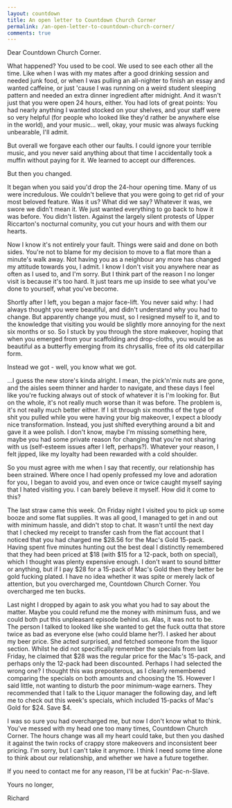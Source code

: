 ```yaml
---
layout: countdown
title: An open letter to Countdown Church Corner
permalink: /an-open-letter-to-countdown-church-corner/
comments: true
---
```


Dear Countdown Church Corner.

What happened? You used to be cool. We used to see each other all the time. Like when I was with my mates after a good drinking session and needed junk food, or when I was pulling an all-nighter to finish an essay and wanted caffeine, or just 'cause I was running on a weird student sleeping pattern and needed an extra dinner ingredient after midnight. And it wasn't just that you were open 24 hours, either. You had lots of great points: You had nearly anything I wanted stocked on your shelves, and your staff were so very helpful (for people who looked like they'd rather be anywhere else in the world), and your music... well, okay, your music was always fucking unbearable, I'll admit.

But overall we forgave each other our faults. I could ignore your terrible music, and you never said anything about that time I accidentally took a muffin without paying for it. We learned to accept our differences.

But then you changed.

It began when you said you'd drop the 24-hour opening time. Many of us were incredulous. We couldn't believe that you were going to get rid of your most beloved feature. Was it us? What did we say? Whatever it was, we swore we didn't mean it. We just wanted everything to go back to how it was before. You didn't listen. Against the largely silent protests of Upper Riccarton's nocturnal comunity, you cut your hours and with them our hearts.



Now I know it's not entirely your fault. Things were said and done on both sides. You're not to blame for my decision to move to a flat more than a minute's walk away. Not having you as a neighbour any more has changed my attitude towards you, I admit. I know I don't visit you anywhere near as often as I used to, and I'm sorry. But I think part of the reason I no longer visit is because it's too hard. It just tears me up inside to see what you've done to yourself, what you've become.

Shortly after I left, you began a major face-lift. You never said why: I had always thought you were beautiful, and didn't understand why you had to change. But apparently change you must, so I resigned myself to it, and to the knowledge that visiting you would be slightly more annoying for the next six months or so. So I stuck by you through the store makeover, hoping that when you emerged from your scaffolding and drop-cloths, you would be as beautiful as a butterfly emerging from its chrysallis, free of its old caterpillar form.

Instead we got - well, you know what we got.

...I guess the new store's kinda alright. I mean, the pick'n'mix nuts are gone, and the aisles seem thinner and harder to navigate, and these days I feel like you're fucking always out of stock of whatever it is I'm looking for. But on the whole, it's not really much worse than it was before. The problem is, it's not really much better either. If I sit through six months of the type of shit you pulled while you were having your big makeover, I expect a bloody nice transformation. Instead, you just shifted everything around a bit and gave it a wee polish. I don't know, maybe I'm missing something here, maybe you had some private reason for changing that you're not sharing with us (self-esteem issues after I left, perhaps?). Whatever your reason, I felt jipped, like my loyalty had been rewarded with a cold shoulder.

So you must agree with me when I say that recently, our relationship has been strained. Where once I had openly professed my love and adoration for you, I began to avoid you, and even once or twice caught myself saying that I hated visiting you. I can barely believe it myself. How did it come to this?

The last straw came this week. On Friday night I visited you to pick up some booze and some flat supplies. It was all good, I managed to get in and out with minimum hassle, and didn't stop to chat. It wasn't until the next day that I checked my receipt to transfer cash from the flat account that I noticed that you had charged me $28.56 for the Mac's Gold 15-pack. Having spent five minutes hunting out the best deal I distinctly remembered that they had been priced at $18 (with $15 for a 12-pack, both on special), which I thought was plenty expensive enough. I don't want to sound bittter or anything, but if I pay $28 for a 15-pack of Mac's Gold then they better be gold fucking plated. I have no idea whether it was spite or merely lack of attention, but you overcharged me, Countdown Church Corner. You overcharged me ten bucks.

Last night I dropped by again to ask you what you had to say about the matter. Maybe you could refund me the money with minimum fuss, and we could both put this unpleasant episode behind us. Alas, it was not to be. The person I talked to looked like she wanted to get the fuck outta that store twice as bad as everyone else (who could blame her?). I asked her about my beer price. She acted surprised, and fetched someone from the liquor section. Whilst he did not specifically remember the specials from last Friday, he claimed that $28 was the regular price for the Mac's 15-pack, and perhaps only the 12-pack had been discounted. Perhaps I had selected the wrong one? I thought this was preposterous, as I clearly remembered comparing the specials on both amounts and choosing the 15. However I said little, not wanting to disturb the poor minimum-wage earners. They recommended that I talk to the Liquor manager the following day, and left me to check out this week's specials, which included 15-packs of Mac's Gold for $24. Save $4.

I was so sure you had overcharged me, but now I don't know what to think. You've messed with my head one too many times, Countdown Church Corner. The hours change was all my heart could take, but then you dashed it against the twin rocks of crappy store makeovers and inconsistent beer pricing. I'm sorry, but I can't take it anymore. I think I need some time alone to think about our relationship, and whether we have a future together.

If you need to contact me for any reason, I'll be at fuckin' Pac-n-Slave.

Yours no longer,

Richard